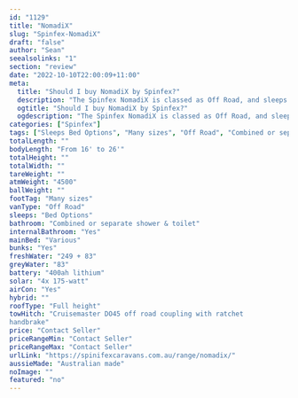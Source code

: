 ```yaml
---
id: "1129"
title: "NomadiX"
slug: "Spinfex-NomadiX"
draft: "false"
author: "Sean"
seealsolinks: "1"
section: "review"
date: "2022-10-10T22:00:09+11:00"
meta:
  title: "Should I buy NomadiX by Spinfex?"
  description: "The Spinfex NomadiX is classed as Off Road, and sleeps Bed Options people. It is Australian made and comes in at Many sizes. It generally has Combined or separate shower & toilet."
  ogtitle: "Should I buy NomadiX by Spinfex?"
  ogdescription: "The Spinfex NomadiX is classed as Off Road, and sleeps Bed Options people. It is Australian made and comes in at Many sizes. It generally has Combined or separate shower & toilet."
categories: ["Spinfex"]
tags: ["Sleeps Bed Options", "Many sizes", "Off Road", "Combined or separate shower & toilet", "Full height", "Price Unknown"]
totalLength: ""
bodyLength: "From 16' to 26'"
totalHeight: ""
totalWidth: ""
tareWeight: ""
atmWeight: "4500"
ballWeight: ""
footTag: "Many sizes"
vanType: "Off Road"
sleeps: "Bed Options"
bathroom: "Combined or separate shower & toilet"
internalBathroom: "Yes"
mainBed: "Various"
bunks: "Yes"
freshWater: "249 + 83"
greyWater: "83"
battery: "400ah lithium"
solar: "4x 175-watt"
airCon: "Yes"
hybrid: ""
roofType: "Full height"
towHitch: "Cruisemaster DO45 off road coupling with ratchet
handbrake"
price: "Contact Seller"
priceRangeMin: "Contact Seller"
priceRangeMax: "Contact Seller"
urlLink: "https://spinifexcaravans.com.au/range/nomadix/"
aussieMade: "Australian made"
noImage: ""
featured: "no"
---
```

